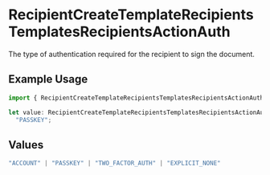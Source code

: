 # RecipientCreateTemplateRecipientsTemplatesRecipientsActionAuth

The type of authentication required for the recipient to sign the document.

## Example Usage

```typescript
import { RecipientCreateTemplateRecipientsTemplatesRecipientsActionAuth } from "@documenso/sdk-typescript/models/operations";

let value: RecipientCreateTemplateRecipientsTemplatesRecipientsActionAuth =
  "PASSKEY";
```

## Values

```typescript
"ACCOUNT" | "PASSKEY" | "TWO_FACTOR_AUTH" | "EXPLICIT_NONE"
```